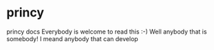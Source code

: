 # princy
princy docs
Everybody is welcome to read this :-)
Well anybody that is somebody!
I meand anybody that can develop

